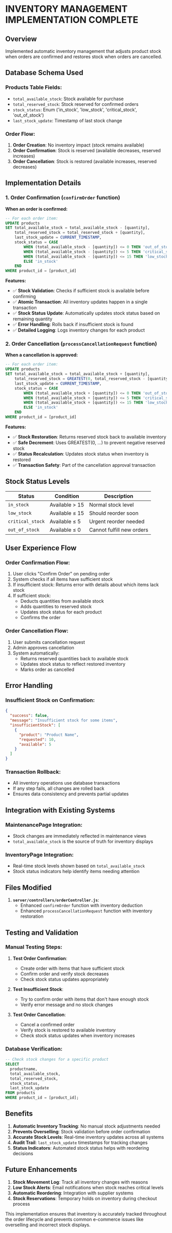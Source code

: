 # INVENTORY MANAGEMENT IMPLEMENTATION COMPLETE

## Overview
Implemented automatic inventory management that adjusts product stock when orders are confirmed and restores stock when orders are cancelled.

## Database Schema Used

### Products Table Fields:
- `total_available_stock`: Stock available for purchase
- `total_reserved_stock`: Stock reserved for confirmed orders
- `stock_status`: Enum ('in_stock', 'low_stock', 'critical_stock', 'out_of_stock')
- `last_stock_update`: Timestamp of last stock change

### Order Flow:
1. **Order Creation**: No inventory impact (stock remains available)
2. **Order Confirmation**: Stock is reserved (available decreases, reserved increases)
3. **Order Cancellation**: Stock is restored (available increases, reserved decreases)

## Implementation Details

### 1. Order Confirmation (`confirmOrder` function)

**When an order is confirmed:**
```sql
-- For each order item:
UPDATE products 
SET total_available_stock = total_available_stock - [quantity],
    total_reserved_stock = total_reserved_stock + [quantity],
    last_stock_update = CURRENT_TIMESTAMP,
    stock_status = CASE 
        WHEN (total_available_stock - [quantity]) <= 0 THEN 'out_of_stock'
        WHEN (total_available_stock - [quantity]) <= 5 THEN 'critical_stock'
        WHEN (total_available_stock - [quantity]) <= 15 THEN 'low_stock'
        ELSE 'in_stock'
    END
WHERE product_id = [product_id]
```

**Features:**
- ✅ **Stock Validation**: Checks if sufficient stock is available before confirming
- ✅ **Atomic Transaction**: All inventory updates happen in a single transaction
- ✅ **Stock Status Update**: Automatically updates stock status based on remaining quantity
- ✅ **Error Handling**: Rolls back if insufficient stock is found
- ✅ **Detailed Logging**: Logs inventory changes for each product

### 2. Order Cancellation (`processCancellationRequest` function)

**When a cancellation is approved:**
```sql
-- For each order item:
UPDATE products 
SET total_available_stock = total_available_stock + [quantity],
    total_reserved_stock = GREATEST(0, total_reserved_stock - [quantity]),
    last_stock_update = CURRENT_TIMESTAMP,
    stock_status = CASE 
        WHEN (total_available_stock + [quantity]) <= 0 THEN 'out_of_stock'
        WHEN (total_available_stock + [quantity]) <= 5 THEN 'critical_stock'
        WHEN (total_available_stock + [quantity]) <= 15 THEN 'low_stock'
        ELSE 'in_stock'
    END
WHERE product_id = [product_id]
```

**Features:**
- ✅ **Stock Restoration**: Returns reserved stock back to available inventory
- ✅ **Safe Decrement**: Uses GREATEST(0, ...) to prevent negative reserved stock
- ✅ **Status Recalculation**: Updates stock status when inventory is restored
- ✅ **Transaction Safety**: Part of the cancellation approval transaction

## Stock Status Levels

| Status | Condition | Description |
|--------|-----------|-------------|
| `in_stock` | Available > 15 | Normal stock level |
| `low_stock` | Available ≤ 15 | Should reorder soon |
| `critical_stock` | Available ≤ 5 | Urgent reorder needed |
| `out_of_stock` | Available ≤ 0 | Cannot fulfill new orders |

## User Experience Flow

### Order Confirmation Flow:
1. User clicks "Confirm Order" on pending order
2. System checks if all items have sufficient stock
3. If insufficient stock: Returns error with details about which items lack stock
4. If sufficient stock: 
   - Deducts quantities from available stock
   - Adds quantities to reserved stock
   - Updates stock status for each product
   - Confirms the order

### Order Cancellation Flow:
1. User submits cancellation request
2. Admin approves cancellation
3. System automatically:
   - Returns reserved quantities back to available stock
   - Updates stock status to reflect restored inventory
   - Marks order as cancelled

## Error Handling

### Insufficient Stock on Confirmation:
```json
{
  "success": false,
  "message": "Insufficient stock for some items",
  "insufficientStock": [
    {
      "product": "Product Name",
      "requested": 10,
      "available": 5
    }
  ]
}
```

### Transaction Rollback:
- All inventory operations use database transactions
- If any step fails, all changes are rolled back
- Ensures data consistency and prevents partial updates

## Integration with Existing Systems

### MaintenancePage Integration:
- Stock changes are immediately reflected in maintenance views
- `total_available_stock` is the source of truth for inventory displays

### InventoryPage Integration:
- Real-time stock levels shown based on `total_available_stock`
- Stock status indicators help identify items needing attention

## Files Modified

1. **`server/controllers/orderController.js`**:
   - Enhanced `confirmOrder` function with inventory deduction
   - Enhanced `processCancellationRequest` function with inventory restoration

## Testing and Validation

### Manual Testing Steps:
1. **Test Order Confirmation**:
   - Create order with items that have sufficient stock
   - Confirm order and verify stock decreases
   - Check stock status updates appropriately

2. **Test Insufficient Stock**:
   - Try to confirm order with items that don't have enough stock
   - Verify error message and no stock changes

3. **Test Order Cancellation**:
   - Cancel a confirmed order
   - Verify stock is restored to available inventory
   - Check stock status updates when inventory increases

### Database Verification:
```sql
-- Check stock changes for a specific product
SELECT 
  productname,
  total_available_stock,
  total_reserved_stock,
  stock_status,
  last_stock_update
FROM products 
WHERE product_id = [product_id];
```

## Benefits

1. **Automatic Inventory Tracking**: No manual stock adjustments needed
2. **Prevents Overselling**: Stock validation before order confirmation
3. **Accurate Stock Levels**: Real-time inventory updates across all systems
4. **Audit Trail**: `last_stock_update` timestamps for tracking changes
5. **Status Indicators**: Automated stock status helps with reordering decisions

## Future Enhancements

1. **Stock Movement Log**: Track all inventory changes with reasons
2. **Low Stock Alerts**: Email notifications when stock reaches critical levels
3. **Automatic Reordering**: Integration with supplier systems
4. **Stock Reservations**: Temporary holds on inventory during checkout process

This implementation ensures that inventory is accurately tracked throughout the order lifecycle and prevents common e-commerce issues like overselling and incorrect stock displays.
